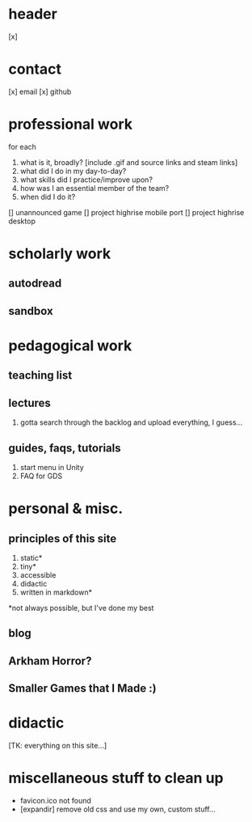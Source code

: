 # header

[x]

# contact

[x] email
[x] github

# professional work

for each
1. what is it, broadly? [include .gif and source links and steam
   links]
2. what did I do in my day-to-day?
3. what skills did I practice/improve upon?
4. how was I an essential member of the team?
5. when did I do it?

[] unannounced game
[] project highrise mobile port
[] project highrise desktop

# scholarly work

## autodread

## sandbox


# pedagogical work

## teaching list

## lectures

1. gotta search through the backlog and upload everything, I guess...

## guides, faqs, tutorials

1. start menu in Unity
2. FAQ for GDS

# personal & misc.

## principles of this site

1. static\*
2. tiny\*
3. accessible
4. didactic
5. written in markdown\*

\*not always possible, but I've done my best

## blog

## Arkham Horror?

## Smaller Games that I Made :)

# didactic

[TK: everything on this site...]


# miscellaneous stuff to clean up
- favicon.ico not found
- [expandir] remove old css and use my own, custom stuff...
